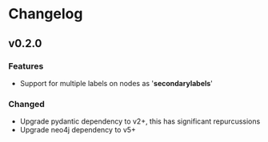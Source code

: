 # Changelog

## v0.2.0

### Features

- Support for multiple labels on nodes as '__secondarylabels__'

### Changed

- Upgrade pydantic dependency to v2+, this has significant repurcussions
- Upgrade neo4j dependency to v5+
